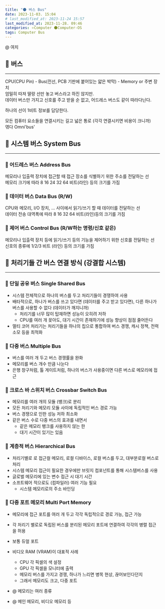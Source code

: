 ```yaml
---
title: "🌑 버스 Bus"
date: 2023-11-03. 15:04
# last_modified_at: 2023-11-24 15:57
last_modified_at: 2023-11-28. 09:46
categories: ⭐Computer 🌑Computer-OS
tags: Computer Bus
---
```


@ 여치  

## 💫 버스

---

CPU(CPU Pin) - Bus(전선, PCB 기판에 붙어있는 얇은 박막) - Memory or 주변 장치  
엄밀히 따져 딸랑 선만 놓고 버스라고 하진 않지만.  
데이터 버스만 가지고 신호를 주고 받을 순 없고, 어드레스 버스도 같이 따라다닌다.  

하나의 선이 1비트 정보를 담당한다.  

모든 컴퓨터 요소들을 연결시키는 길고 넓은 통로 (각각 연결시키면 비용이 크니까)  
엮다 Omni'bus'  

## 💫 시스템 버스 System Bus

---

### 🫧 어드레스 버스 Address Bus  

메모리나 입출력 장치에 접근할 때 접근 장소를 식별하기 위한 주소를 전달하는 선  
메모리 크기에 따라 8 16 24 32 64 비트(라인) 등의 크기를 가짐  

### 🫧 데이터 버스 Data Bus (R/W)  

CPU와 메모리, I/O 장치, ... 사이에서 읽기/쓰기 할 때 데이터를 전달하는 선  
데이터 전송 대역폭에 따라 8 16 32 64 비트(라인)등의 크기를 가짐  

### 🫧 제어 버스 Control Bus (R/W하는 명령/신호 같은)  

메모리나 입출력 장치 등에 읽기/쓰기 등의 기능을 제어하기 위한 신호를 전달하는 선  
신호의 종류에 1/2/3 비트 (라인) 등의 크기를 가짐  

## 💫 처리기들 간 버스 연결 방식 (강결합 시스템)

---

### 🫧 단일 공유 버스 Single Shared Bus

- 시스템 전체적으로 하나의 버스를 두고 처리기들이 경쟁하여 사용  
- 배타적으로, 하나가 버스를 쓰고 있다면 (데이터를 주고 받고 있다면), 다른 하나가 버스를 사용할 수 없다 (데이터가 깨지니까)  
  - 처리기를 너무 많이 탑재하면 성능이 오히려 저하
  - CPU를 여러 개 꽂아도, 대기 시간이 존재하기에 성능 향상이 점점 줄어든다
- 멀티 코어 처리기는 처리기들을 하나의 칩으로 통합하여 버스 경쟁, 캐시 정책, 전력 소모 등을 최적화

### 🫧 다중 버스 Multiple Bus

- 버스를 여러 개 두고 버스 경쟁률을 완화
- 메모리를 버스 개수 만큼 나눈다
- 은행 창구처럼, 톨 게이트처럼, 하나의 버스가 사용중이면 다른 버스로 메모리에 접근

### 🫧 크로스 바 스위치 버스 Crossbar Switch Bus

- 메모리를 여러 개의 모듈 (뱅크)로 분리
- 모든 처리기와 메모리 모듈 사이에 독립적인 버스 경로 가능
- 버스 경쟁으로 인한 성능 저하 최소화
- 같은 버스 수로 다중 버스의 효과를 내면서
  - 같은 메모리 뱅크를 사용하지 않는 한
  - 대기 시간이 있기는 있음

### 🫧 계층적 버스 Hierarchical Bus

- 처리기별로 로 접근컬 메모리, 로컬 디바이스, 로컬 버스를 두고, 대부분로컬 버스로 처리
- 시스템 메모리 접근이 필요한 경우에만 브릿지 컴포넌트를 통해 시스템버스를 사용
- 글로벌 메모리에 있는 변수 접근 시 대기 시간
- 소프트웨어 적으로도 (컴파일러) 여러 기능 필요
  - 시스템 메모리로의 주소 바인딩

### 🫧 다중 포트 메모리 Multi Port Memory

- 메모리에 접근 포트를 여러 개 두고 각각 독립적으로 경로 가능, 접근 가능
- 각 처리기 별로로 독립된 버스를 분리된 메모리 포트에 연결하여 각각의 병렬 접근을 허용
- 보통 듀얼 포트
- 비디오 RAM (VRAM)이 대표적 사례
  - CPU 각 픽셀의 색 설정
  - GPU 각 픽셀을 모니터에 출력
  - 메모리 버스를 가지고 경쟁, 하나가 느리면 병목 현상, 끊어보인다던지  
  - 그래서 메모리도 크고, 다중 포트  

- @ 메모리는 여러 종류
- @ 메인 메모리, 비디오 메모리 등
